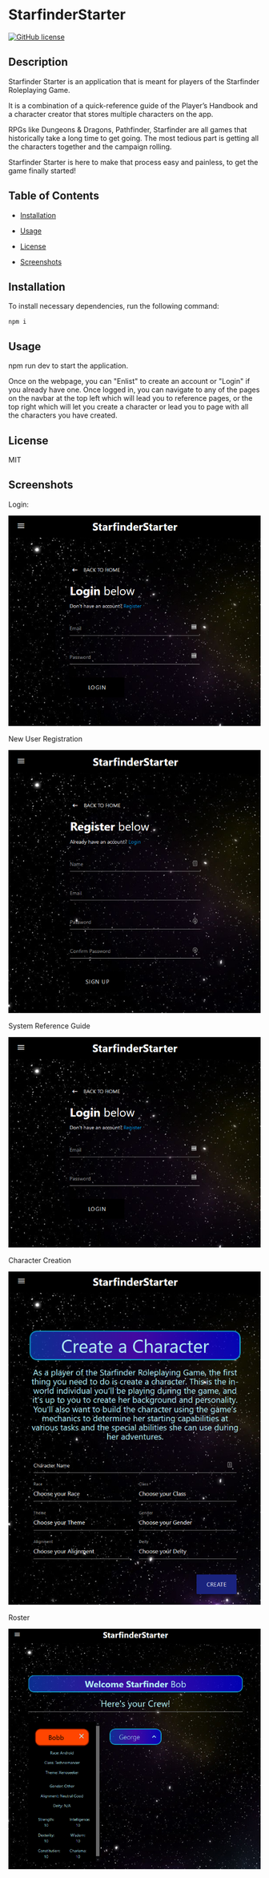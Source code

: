 
# StarfinderStarter
[![GitHub license](https://img.shields.io/badge/license-MIT-green.svg)](https://github.com/Auretus/DandD-Character-Generator/)

## Description

Starfinder Starter is an application that is meant for players of the Starfinder Roleplaying Game.

It is a combination of a quick-reference guide of the Player’s Handbook and a character creator that stores multiple characters on the app.

RPGs like Dungeons & Dragons, Pathfinder, Starfinder are all games that historically take a long time to get going. The most tedious part is getting all the characters together and the campaign rolling.

Starfinder Starter is here to make that process easy and painless, to get the game finally started!


## Table of Contents 

* [Installation](#installation)

* [Usage](#usage)

* [License](#license)

* [Screenshots](#screenshots)


## Installation

To install necessary dependencies, run the following command:

```
npm i
```

## Usage

npm run dev to start the application.

Once on the webpage, you can "Enlist" to create an account or "Login" if you already have one.
Once logged in, you can navigate to any of the pages on the navbar at the top left which will lead you to reference pages, or the top right which will let you create a character or lead you to page with all the characters you have created.


## License

MIT
  

## Screenshots
Login:

![login screen](./assets/login-screen.png)

New User Registration

![new user registration](./assets/new-user-registration-screen.png)

System Reference Guide

![reference guide](./assets/login-screen.png)

Character Creation

![character creation](./assets/character-creation.png)

Roster

![character roster](./assets/roster-screen.png)